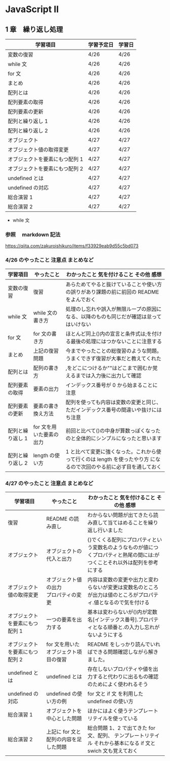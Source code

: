 # JavaScript Ⅱ

## 1 章　繰り返し処理

| 学習項目                       | 学習予定日 | 学習日 |
| ------------------------------ | ---------- | ------ |
| 変数の復習                     | 4/26       | 4/26   |
| while 文                       | 4/26       | 4/26   |
| for 文                         | 4/26       | 4/26   |
| まとめ                         | 4/26       | 4/26   |
| 配列とは                       | 4/26       | 4/26   |
| 配列要素の取得                 | 4/26       | 4/26   |
| 配列要素の更新                 | 4/26       | 4/26   |
| 配列と繰り返し 1               | 4/26       | 4/26   |
| 配列と繰り返し 2               | 4/26       | 4/26   |
| オブジェクト                   | 4/27       | 4/27   |
| オブジェクト値の取得変更       | 4/27       | 4/27   |
| オブジェクトを要素にもつ配列 1 | 4/27       | 4/27   |
| オブジェクトを要素にもつ配列 2 | 4/27       | 4/27   |
| undefined とは                 | 4/27       | 4/27   |
| undefined の対応               | 4/27       | 4/27   |
| 総合演習 1                     | 4/27       | 4/27   |
| 総合演習 2                     | 4/27       | 4/27   |

- while 文

### 参照　 markdown 記法

https://qiita.com/zakuroishikuro/items/f33929eab9d55c5bd073

### 4/26 のやったこと 注意点 まとめなど

| 学習項目         | やったこと               | わかったこと 気を付けること その他 感想                                                                             |
| ---------------- | ------------------------ | ------------------------------------------------------------------------------------------------------------------- |
| 変数の復習       | 復習                     | あらためてやると抜けていることや使い方の誤りがあり課題の前に前回の README をよんでおく                              |
| while 文         | while 文の書き方         | 処理のし忘れや誤入が無限ループの原因になる、以降のものも同じだが確認は怠ってはいけない                              |
| for 文           | for 文の書き方           | ほとんど同上()内の宣言と条件式は;を付ける最後の処理にはつかないことに注意する                                       |
| まとめ           | 上記の復習問題           | 今までやったことの総復習のような問題。うまくできず復習が大事だと教えてくれた                                        |
| 配列とは         | 配列の書き方             | ,をどこにつけるか""はどこまで囲むか覚えるまでは入力後に出力して確認                                                 |
| 配列要素の取得   | 要素の出力               | インデックス番号が 0 から始まることに注意                                                                           |
| 配列要素の更新   | 要素の書き換え方法       | 配列を使っても内容は変数の変更と同じ、ただインデックス番号の間違いや抜けにはち注意                                  |
| 配列と繰り返し 1 | for 文を用いた要素の出力 | 前回と比べて()の中身が算数っぽくなったのと全体的にシンプルになったと思います                                        |
| 配列と繰り返し 2 | length の使い方          | 1 と比べて変更に強くなった。これから使って行くのは length を使ったやり方 になるので次回のやる前に必ず目を通しておく |

### 4/27 のやったこと 注意点 まとめなど

| 学習項目                       | やったこと                               | わかったこと 気を付けること その他 感想                                                                                   |
| ------------------------------ | ---------------------------------------- | ------------------------------------------------------------------------------------------------------------------------- |
| 復習                           | README の読み直し                        | わからない問題が出てきたら読み直して当てはめることを繰り返し行いました                                                    |
| オブジェクト                   | オブジェクトの代入と出力                 | {}でくくる配列にプロパティという変数名のようなものが値につくプロパティと熱尾の間には:がつくことそれ以外は配列を参考にする |
| オブジェクト値の取得変更       | オブジェクト値の出力<br>プロパティの変更 | 内容は変数の変更や出力と変わらないが変更は変数名のところが出力は値のところがプロパティ.値となるので気を付ける             |
| オブジェクトを要素にもつ配列 1 | 一つの要素を出力する                     | 基本は変わらないが()内が定数名[インデックス番号].プロパティとなる順番と.の入力し忘れがないようにする                      |
| オブジェクトを要素にもつ配列 2 | for 文を用いたオブジェクト項目の復習     | README をしっかり読んでいればできる問題確認しながら解きました。                                                           |
| undefined とは                 | undefined とは                           | 存在しないプロパティや値を出力すると代わりに出るもの確認のためによく使われるそう                                          |
| undefined の対応               | undefined の使い方の例                   | for 文と if 文 を利用した undefined の使い方                                                                              |
| 総合演習 1                     | オブジェクトを中心とした問題             | ほかにはよく使うテンプレートリテイルを使っている                                                                          |
| 総合演習 2                     | 上記に for 文と配列の内容を足した問題    | 総合問題 1、2 で出てきた for 文、配列、 テンプレートリテイル それから基本になる if 文と swich 文も覚えておく              |
